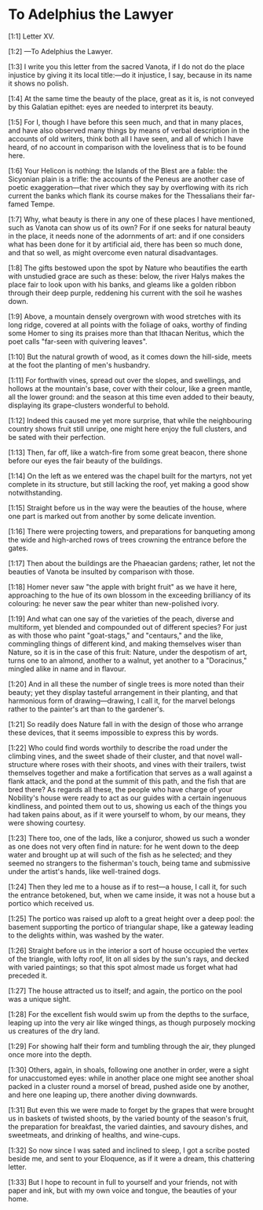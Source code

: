 # To Adelphius the Lawyer

[1:1] Letter XV.

[1:2] —To Adelphius the Lawyer.

[1:3] I write you this letter from the sacred Vanota, if I do not do the place injustice by giving it its local title:—do it injustice, I say, because in its name it shows no polish.

[1:4] At the same time the beauty of the place, great as it is, is not conveyed by this Galatian epithet: eyes are needed to interpret its beauty.

[1:5] For I, though I have before this seen much, and that in many places, and have also observed many things by means of verbal description in the accounts of old writers, think both all I have seen, and all of which I have heard, of no account in comparison with the loveliness that is to be found here.

[1:6] Your Helicon is nothing: the Islands of the Blest are a fable: the Sicyonian plain is a trifle: the accounts of the Peneus are another case of poetic exaggeration—that river which they say by overflowing with its rich current the banks which flank its course makes for the Thessalians their far-famed Tempe.

[1:7] Why, what beauty is there in any one of these places I have mentioned, such as Vanota can show us of its own? For if one seeks for natural beauty in the place, it needs none of the adornments of art: and if one considers what has been done for it by artificial aid, there has been so much done, and that so well, as might overcome even natural disadvantages.

[1:8] The gifts bestowed upon the spot by Nature who beautifies the earth with unstudied grace are such as these: below, the river Halys makes the place fair to look upon with his banks, and gleams like a golden ribbon through their deep purple, reddening his current with the soil he washes down.

[1:9] Above, a mountain densely overgrown with wood stretches with its long ridge, covered at all points with the foliage of oaks, worthy of finding some Homer to sing its praises more than that Ithacan Neritus, which the poet calls "far-seen with quivering leaves".

[1:10] But the natural growth of wood, as it comes down the hill-side, meets at the foot the planting of men's husbandry.

[1:11] For forthwith vines, spread out over the slopes, and swellings, and hollows at the mountain's base, cover with their colour, like a green mantle, all the lower ground: and the season at this time even added to their beauty, displaying its grape-clusters wonderful to behold.

[1:12] Indeed this caused me yet more surprise, that while the neighbouring country shows fruit still unripe, one might here enjoy the full clusters, and be sated with their perfection.

[1:13] Then, far off, like a watch-fire from some great beacon, there shone before our eyes the fair beauty of the buildings.

[1:14] On the left as we entered was the chapel built for the martyrs, not yet complete in its structure, but still lacking the roof, yet making a good show notwithstanding.

[1:15] Straight before us in the way were the beauties of the house, where one part is marked out from another by some delicate invention.

[1:16] There were projecting towers, and preparations for banqueting among the wide and high-arched rows of trees crowning the entrance before the gates.

[1:17] Then about the buildings are the Phaeacian gardens; rather, let not the beauties of Vanota be insulted by comparison with those.

[1:18] Homer never saw "the apple with bright fruit" as we have it here, approaching to the hue of its own blossom in the exceeding brilliancy of its colouring: he never saw the pear whiter than new-polished ivory.

[1:19] And what can one say of the varieties of the peach, diverse and multiform, yet blended and compounded out of different species? For just as with those who paint "goat-stags," and "centaurs," and the like, commingling things of different kind, and making themselves wiser than Nature, so it is in the case of this fruit: Nature, under the despotism of art, turns one to an almond, another to a walnut, yet another to a "Doracinus," mingled alike in name and in flavour.

[1:20] And in all these the number of single trees is more noted than their beauty; yet they display tasteful arrangement in their planting, and that harmonious form of drawing—drawing, I call it, for the marvel belongs rather to the painter's art than to the gardener's.

[1:21] So readily does Nature fall in with the design of those who arrange these devices, that it seems impossible to express this by words.

[1:22] Who could find words worthily to describe the road under the climbing vines, and the sweet shade of their cluster, and that novel wall-structure where roses with their shoots, and vines with their trailers, twist themselves together and make a fortification that serves as a wall against a flank attack, and the pond at the summit of this path, and the fish that are bred there? As regards all these, the people who have charge of your Nobility's house were ready to act as our guides with a certain ingenuous kindliness, and pointed them out to us, showing us each of the things you had taken pains about, as if it were yourself to whom, by our means, they were showing courtesy.

[1:23] There too, one of the lads, like a conjuror, showed us such a wonder as one does not very often find in nature: for he went down to the deep water and brought up at will such of the fish as he selected; and they seemed no strangers to the fisherman's touch, being tame and submissive under the artist's hands, like well-trained dogs.

[1:24] Then they led me to a house as if to rest—a house, I call it, for such the entrance betokened, but, when we came inside, it was not a house but a portico which received us.

[1:25] The portico was raised up aloft to a great height over a deep pool: the basement supporting the portico of triangular shape, like a gateway leading to the delights within, was washed by the water.

[1:26] Straight before us in the interior a sort of house occupied the vertex of the triangle, with lofty roof, lit on all sides by the sun's rays, and decked with varied paintings; so that this spot almost made us forget what had preceded it.

[1:27] The house attracted us to itself; and again, the portico on the pool was a unique sight.

[1:28] For the excellent fish would swim up from the depths to the surface, leaping up into the very air like winged things, as though purposely mocking us creatures of the dry land.

[1:29] For showing half their form and tumbling through the air, they plunged once more into the depth.

[1:30] Others, again, in shoals, following one another in order, were a sight for unaccustomed eyes: while in another place one might see another shoal packed in a cluster round a morsel of bread, pushed aside one by another, and here one leaping up, there another diving downwards.

[1:31] But even this we were made to forget by the grapes that were brought us in baskets of twisted shoots, by the varied bounty of the season's fruit, the preparation for breakfast, the varied dainties, and savoury dishes, and sweetmeats, and drinking of healths, and wine-cups.

[1:32] So now since I was sated and inclined to sleep, I got a scribe posted beside me, and sent to your Eloquence, as if it were a dream, this chattering letter.

[1:33] But I hope to recount in full to yourself and your friends, not with paper and ink, but with my own voice and tongue, the beauties of your home.


